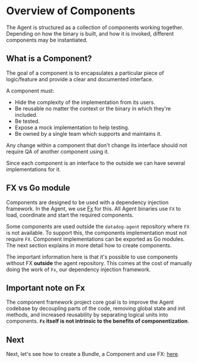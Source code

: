 # Overview of Components

The Agent is structured as a collection of components working together. Depending on how the binary is built, and how it
is invoked, different components may be instantiated.

<!-- TODO: What are the goals of using the components?  -->

## What is a Component?

The goal of a component is to encapsulates a particular piece of logic/feature and provide a clear and documented interface. 

A component must:

  + Hide the complexity of the implementation from its users.
  + Be reusable no matter the context or the binary in which they're included.
  + Be tested.
  + Expose a mock implementation to help testing.
  + Be owned by a single team which supports and maintains it.
  
Any change within a component that don't change its interface should not require QA of another component using it.

Since each component is an interface to the outside we can have several implementations for it.

## FX vs Go module

Components are designed to be used with a dependency injection framework. In the Agent, we use [Fx](fx.md) for this. All Agent
binaries use `FX` to load, coordinate and start the required components.

Some components are used outside the `datadog-agent` repository where `FX` is not available. To support this, the components implementation must not require `FX`. 
Component implementations can be exported as Go modules. The next section explains in more detail how to create components.

The important information here is that it's possible to use components without FX **outside** the agent repository. This
comes at the cost of manually doing the work of `Fx`, our dependency injection framework.

## Important note on Fx

The component framework project core goal is to improve the Agent codebase by decoupling parts of the code, removing global state and init
methods, and increased reusability by separating logical units into components. **`Fx` itself is not intrinsic to the
benefits of componentization**.

<!-- TODO: Let's have a disclaimer about components not being 1 to 1 to Fx -->

## Next

Next, let's see how to create a Bundle, a Component and use FX: [here](creating-components.md).
